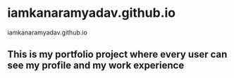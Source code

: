 # iamkanaramyadav.github.io
iamkanaramyadav.github.io

## This is my portfolio project where every user can see my profile and my work experience ##
